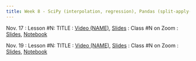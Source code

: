 ```yaml
---
title: Week 8 - SciPy (interpolation, regression), Pandas (split-apply-combine); final project: loading and cleaning data
---
```


Nov. 17
: Lesson #N: TITLE
  : [Video (NAME)](#), [Slides](#)
: Class #N on Zoom
  : [Slides](#), [Notebook](#)

Nov. 19
: Lesson #N: TITLE
  : [Video (NAME)](#), [Slides](#)
: Class #N on Zoom
  : [Slides](#), [Notebook](#)

